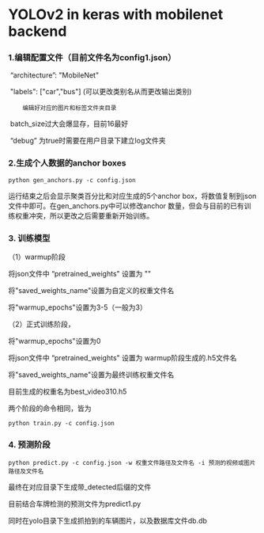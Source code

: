 # YOLOv2 in keras with mobilenet backend

### 1.编辑配置文件（目前文件名为config1.json）

​		“architecture”: "MobileNet"

​               "labels": ["car","bus"] (可以更改类别名从而更改输出类别)

   		编辑好对应的图片和标签文件夹目录

​                batch_size过大会爆显存，目前16最好

​		“debug” 为true时需要在用户目录下建立log文件夹

### 2.生成个人数据的anchor boxes

`python gen_anchors.py -c config.json`

运行结束之后会显示聚类百分比和对应生成的5个anchor box，将数值复制到json文件中即可。在gen_anchors.py中可以修改anchor 数量，但会与目前的已有训练权重冲突，所以更改之后需要重新开始训练。

### 3. 训练模型

（1）warmup阶段

将json文件中 “pretrained_weights" 设置为 ""

将"saved_weights_name"设置为自定义的权重文件名

将"warmup_epochs"设置为3-5（一般为3）

（2）正式训练阶段，

将"warmup_epochs"设置为0

将json文件中 “pretrained_weights" 设置为 warmup阶段生成的.h5文件名

将"saved_weights_name"设置为最终训练权重文件名



目前生成的权重名为best_video310.h5

两个阶段的命令相同，皆为

`python train.py -c config.json`

### 4. 预测阶段

`python predict.py -c config.json -w 权重文件路径及文件名 -i 预测的视频或图片路径及文件名`

最终在对应目录下生成带_detected后缀的文件

目前结合车牌检测的预测文件为predict1.py

同时在yolo目录下生成抓拍到的车辆图片，以及数据库文件db.db

